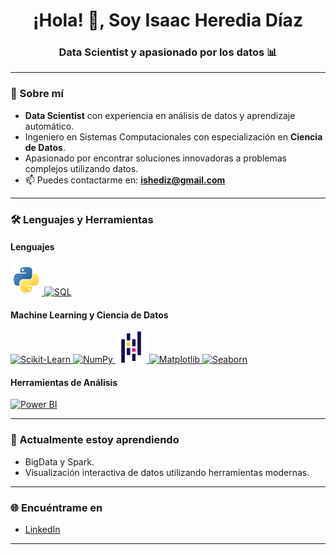 <h1 align="center">¡Hola! 👋, Soy Isaac Heredia Díaz</h1>
<h3 align="center">Data Scientist y apasionado por los datos 📊</h3>

---

### 🚀 Sobre mí
- **Data Scientist** con experiencia en análisis de datos y aprendizaje automático.  
- Ingeniero en Sistemas Computacionales con especialización en **Ciencia de Datos**.  
- Apasionado por encontrar soluciones innovadoras a problemas complejos utilizando datos.  
- 📫 Puedes contactarme en: **ishediz@gmail.com**

---

### 🛠️ Lenguajes y Herramientas  
#### **Lenguajes**
<p align="left">
  <a href="https://www.python.org" target="_blank" rel="noreferrer">
    <img src="https://raw.githubusercontent.com/devicons/devicon/master/icons/python/python-original.svg" alt="Python" width="50" height="50"/>
  </a>
  <a href="https://www.w3schools.com/sql/" target="_blank" rel="noreferrer">
    <img src="https://upload.wikimedia.org/wikipedia/commons/thumb/8/87/Sql_data_base_with_logo.png/640px-Sql_data_base_with_logo.png" alt="SQL" width="80" height="50"/>
  </a>
</p>

#### **Machine Learning y Ciencia de Datos**
<p align="left">
  <a href="https://scikit-learn.org/" target="_blank" rel="noreferrer">
    <img src="https://upload.wikimedia.org/wikipedia/commons/0/05/Scikit_learn_logo_small.svg" alt="Scikit-Learn" width="50" height="50"/>
  </a>
  <a href="https://numpy.org/" target="_blank" rel="noreferrer">
    <img src="https://user-images.githubusercontent.com/50221806/86498201-a8bd8680-bd39-11ea-9d08-66b610a8dc01.png" alt="NumPy" width="50" height="50"/>
  </a>
  <a href="https://pandas.pydata.org/" target="_blank" rel="noreferrer">
    <img src="https://raw.githubusercontent.com/devicons/devicon/2ae2a900d2f041da66e950e4d48052658d850630/icons/pandas/pandas-original.svg" alt="Pandas" width="50" height="50"/>
  </a>
  <a href="https://matplotlib.org/" target="_blank" rel="noreferrer">
    <img src="https://matplotlib.org/_static/logo2.svg" alt="Matplotlib" width="50" height="50"/>
  </a>
  <a href="https://seaborn.pydata.org/" target="_blank" rel="noreferrer">
    <img src="https://seaborn.pydata.org/_images/logo-mark-lightbg.svg" alt="Seaborn" width="50" height="50"/>
  </a>
</p>

#### **Herramientas de Análisis**
<p align="left">
  <a href="https://powerbi.microsoft.com/" target="_blank" rel="noreferrer">
    <img src="https://www.vectorlogo.zone/logos/microsoft_powerbi/microsoft_powerbi-icon.svg" alt="Power BI" width="50" height="50"/>
  </a>
</p>

---

### 🌱 Actualmente estoy aprendiendo
- BigData y Spark.  
- Visualización interactiva de datos utilizando herramientas modernas.  

---

### 🌐 Encuéntrame en
- [LinkedIn](www.linkedin.com/in/ihd-cientifico-de-datos)  

---

